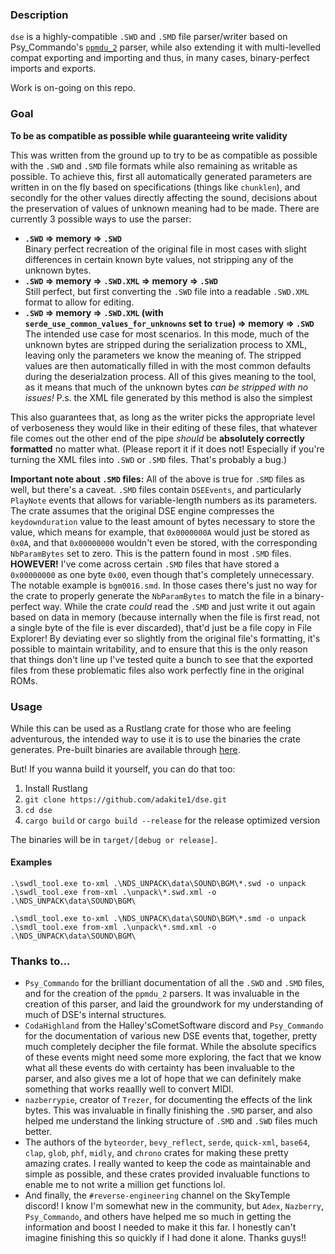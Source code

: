 ### Description

`dse` is a highly-compatible `.SWD` and `.SMD` file parser/writer based on Psy_Commando's [`ppmdu_2`](https://github.com/PsyCommando/ppmdu_2) parser, while also extending it with multi-levelled compat exporting and importing and thus, in many cases, binary-perfect imports and exports.

Work is on-going on this repo.

### Goal

**To be as compatible as possible while guaranteeing write validity**

This was written from the ground up to try to be as compatible as possible with the `.SWD` and `.SMD` file formats while also remaining as writable as possible. To achieve this, first all automatically generated parameters are written in on the fly based on specifications (things like `chunklen`), and secondly for the other values directly affecting the sound, decisions about the preservation of values of unknown meaning had to be made. There are currently 3 possible ways to use the parser:
- **`.SWD` => memory => `.SWD`**<br/>
Binary perfect recreation of the original file in most cases with slight differences in certain known byte values, not stripping any of the unknown bytes.
- **`.SWD` => memory => `.SWD.XML` => memory => `.SWD`**<br/>
Still perfect, but first converting the `.SWD` file into a readable `.SWD.XML` format to allow for editing.
- **`.SWD` => memory => `.SWD.XML` (with `serde_use_common_values_for_unknowns` set to `true`) => memory => `.SWD`**<br/>
The intended use case for most scenarios. In this mode, much of the unknown bytes are stripped during the serialization process to XML, leaving only the parameters we know the meaning of. The stripped values are then automatically filled in with the most common defaults during the deserialzation process. All of this gives meaning to the tool, as it means that much of the unknown bytes *can be stripped with no issues!*
P.s. the XML file generated by this method is also the simplest

This also guarantees that, as long as the writer picks the appropriate level of verboseness they would like in their editing of these files, that whatever file comes out the other end of the pipe *should* be **absolutely correctly formatted** no matter what. (Please report it if it does not! Especially if you're turning the XML files into `.SWD` or `.SMD` files. That's probably a bug.)

**Important note about `.SMD` files:** All of the above is true for `.SMD` files as well, but there's a caveat. `.SMD` files contain `DSEEvents`, and particularly `PlayNote` events that allows for variable-length numbers as its parameters. The crate assumes that the original DSE engine compresses the `keydownduration` value to the least amount of bytes necessary to store the value, which means for example, that `0x0000000A` would just be stored as `0x0A`, and that `0x00000000` wouldn't even be stored, with the corresponding `NbParamBytes` set to zero. This is the pattern found in most `.SMD` files. **HOWEVER!** I've come across certain `.SMD` files that have stored a `0x00000000` as one byte `0x00`, even though that's completely unnecessary. The notable example is `bgm0016.smd`. In those cases there's just no way for the crate to properly generate the `NbParamBytes` to match the file in a binary-perfect way. While the crate *could* read the `.SMD` and just write it out again based on data in memory (because internally when the file is first read, not a single byte of the file is ever discarded), that'd just be a file copy in File Explorer! By deviating ever so slightly from the original file's formatting, it's possible to maintain writability, and to ensure that this is the only reason that things don't line up I've tested quite a bunch to see that the exported files from these problematic files also work perfectly fine in the original ROMs.

### Usage

While this can be used as a Rustlang crate for those who are feeling adventurous, the intended way to use it is to use the binaries the crate generates. Pre-built binaries are available through [here](https://github.com/adakite1/dse/actions).

But! If you wanna build it yourself, you can do that too:
1. Install Rustlang
2. `git clone https://github.com/adakite1/dse.git`
3. `cd dse`
4. `cargo build` or `cargo build --release` for the release optimized version

The binaries will be in `target/[debug or release]`.

#### Examples

`.\swdl_tool.exe to-xml .\NDS_UNPACK\data\SOUND\BGM\*.swd -o unpack`<br/>
`.\swdl_tool.exe from-xml .\unpack\*.swd.xml -o .\NDS_UNPACK\data\SOUND\BGM\`

`.\smdl_tool.exe to-xml .\NDS_UNPACK\data\SOUND\BGM\*.smd -o unpack`<br/>
`.\smdl_tool.exe from-xml .\unpack\*.smd.xml -o .\NDS_UNPACK\data\SOUND\BGM\`

### Thanks to...
- `Psy_Commando` for the brilliant documentation of all the `.SWD` and `.SMD` files, and for the creation of the `ppmdu_2` parsers. It was invaluable in the creation of this parser, and laid the groundwork for my understanding of much of DSE's internal structures.
- `CodaHighland` from the Halley'sCometSoftware discord and `Psy_Commando` for the documentation of various new DSE events that, together, pretty much completely decipher the file format. While the absolute specifics of these events might need some more exploring, the fact that we know what all these events do with certainty has been invaluable to the parser, and also gives me a lot of hope that we can definitely make something that works reaallly well to convert MIDI.
- `nazberrypie`, creator of `Trezer`, for documenting the effects of the link bytes. This was invaluable in finally finishing the `.SMD` parser, and also helped me understand the linking structure of `.SMD` and `.SWD` files much better.
- The authors of the `byteorder`, `bevy_reflect`, `serde`, `quick-xml`, `base64`, `clap`, `glob`, `phf`, `midly`, and `chrono` crates for making these pretty amazing crates. I really wanted to keep the code as maintainable and simple as possible, and these crates provided invaluable functions to enable me to not write a million get functions lol.
- And finally, the `#reverse-engineering` channel on the SkyTemple discord! I know I'm somewhat new in the community, but `Adex`, `Nazberry`, `Psy_Commando`, and others have helped me so much in getting the information and boost I needed to make it this far. I honestly can't imagine finishing this so quickly if I had done it alone. Thanks guys!!